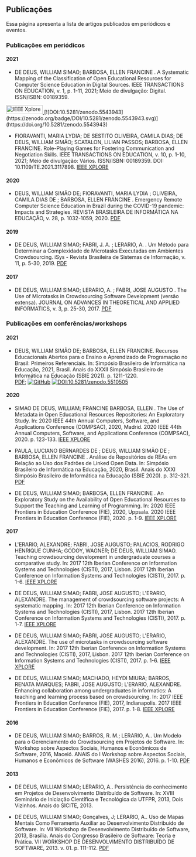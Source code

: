 ## Publicações

Essa página apresenta a lista de artigos publicados em periódicos e eventos. 

### Publicações em periódicos

#### 2021
- DE DEUS, WILLIAM SIMAO; BARBOSA, ELLEN FRANCINE . A Systematic Mapping of the Classification of Open Educational Resources for Computer Science Education in Digital Sources. IEEE TRANSACTIONS ON EDUCATION, v. 1, p. 1-11, 2021; Meio de divulgação: Digital. ISSN/ISBN: 00189359. <br />
<a href="https://ieeexplore.ieee.org/document/9625758">
	<img src="https://liberconference.eu/wp-content/uploads/2019/04/IEEE-XploreDigitalLibrary.jpg" alt="IEEE Xplore" width="100" height="24">
</a>
[![DOI:10.5281/zenodo.5543943](https://zenodo.org/badge/DOI/10.5281/zenodo.5543943.svg)](https://doi.org/10.5281/zenodo.5543943)


- FIORAVANTI, MARIA LYDIA; DE SESTITO OLIVEIRA, CAMILA DIAS; DE DEUS, WILLIAM SIMÃO; SCATALON, LILIAN PASSOS; BARBOSA, ELLEN FRANCINE. Role-Playing Games for Fostering Communication and Negotiation Skills. IEEE TRANSACTIONS ON EDUCATION, v. 10, p. 1-10, 2021; Meio de divulgação: Vários. ISSN/ISBN: 00189359. DOI: 10.1109/TE.2021.3117898. [IEEE XPLORE](https://ieeexplore.ieee.org/abstract/document/9568941)

#### 2020

- DEUS, WILLIAM SIMÃO DE; FIORAVANTI, MARIA LYDIA ; OLIVEIRA, CAMILA DIAS DE ; BARBOSA, ELLEN FRANCINE . Emergency Remote Computer Science Education in Brazil during the COVID-19 pandemic: Impacts and Strategies. REVISTA BRASILEIRA DE INFORMÁTICA NA EDUCAÇÃO, v. 28, p. 1032-1059, 2020. [PDF](https://www.br-ie.org/pub/index.php/rbie/article/view/v28p1032/6751)

#### 2019
- DE DEUS, WILLIAM SIMAO; FABRI, J. A. ; LERARIO, A. . Um Método para Determinar a Complexidade de Microtasks Executadas em Ambientes Crowdsourcing. iSys - Revista Brasileira de Sistemas de Informação, v. 11, p. 5-30, 2019. [PDF](http://www.seer.unirio.br/isys/article/view/6418/7692)

#### 2017
- DE DEUS, WILLIAM SIMAO; LERARIO, A. ; FABRI, JOSE AUGUSTO . The Use of Microtasks in Crowdsourcing Software Development (versão extensa). JOURNAL ON ADVANCES IN THEORETICAL AND APPLIED INFORMATICS, v. 3, p. 25-30, 2017. [PDF](https://revista.univem.edu.br/jadi/article/view/2450/642)


### Publicações em conferências/workshops

#### 2021
- DEUS, WILLIAM SIMÃO DE; BARBOSA, ELLEN FRANCINE. Recursos Educacionais Abertos para o Ensino e Aprendizado de Programação no Brasil: Primeiros Referenciais. In: Simpósio Brasileiro de Informática na Educação, 2021, Brasil. Anais do XXXII Simpósio Brasileiro de Informática na Educação (SBIE 2021). p. 1211-1220. <br />
[PDF](https://sol.sbc.org.br/index.php/sbie/article/view/18143); [![GitHub](https://img.shields.io/badge/github-%23121011.svg?style=for-the-badge&logo=github&logoColor=white)](https://github.com/william-simao/william-simao.github.io/tree/main/publications/2021/SBIE) [![DOI:10.5281/zenodo.5510505](https://zenodo.org/badge/DOI/10.5281/zenodo.5510505.svg)](https://doi.org/10.5281/zenodo.5510505)



#### 2020

- SIMAO DE DEUS, WILLIAM; FRANCINE BARBOSA, ELLEN . The Use of Metadata in Open Educational Resources Repositories: An Exploratory Study. In: 2020 IEEE 44th Annual Computers, Software, and Applications Conference (COMPSAC), 2020, Madrid. 2020 IEEE 44th Annual Computers, Software, and Applications Conference (COMPSAC), 2020. p. 123-133. [IEEE XPLORE](https://ieeexplore.ieee.org/document/9202802)

- PAULA, LUCIANO BERNARDES DE ; DEUS, WILLIAM SIMÃO DE ; BARBOSA, ELLEN FRANCINE . Análise de Repositórios de REAs em Relação ao Uso dos Padrões de Linked Open Data. In: Simpósio Brasileiro de Informática na Educação, 2020, Brasil. Anais do XXXI Simpósio Brasileiro de Informática na Educação (SBIE 2020). p. 312-321. [PDF](https://sol.sbc.org.br/index.php/sbie/article/view/18143)

- DE DEUS, WILLIAM SIMAO; BARBOSA, ELLEN FRANCINE . An Exploratory Study on the Availability of Open Educational Resources to Support the Teaching and Learning of Programming. In: 2020 IEEE Frontiers in Education Conference (FIE), 2020, Uppsala. 2020 IEEE Frontiers in Education Conference (FIE), 2020. p. 1-9. [IEEE XPLORE](https://ieeexplore.ieee.org/document/9274202)

#### 2017

- L'ERARIO, ALEXANDRE; FABRI, JOSE AUGUSTO; PALACIOS, RODRIGO HENRIQUE CUNHA; GODOY, WAGNER; DE DEUS, WILLIAM SIMAO. Teaching crowdsourcing development in undergraduate courses a comparative study. In: 2017 12th Iberian Conference on Information Systems and Technologies (CISTI), 2017, Lisbon. 2017 12th Iberian Conference on Information Systems and Technologies (CISTI), 2017. p. 1-6. [IEEE XPLORE](https://ieeexplore.ieee.org/document/7975766)

- DE DEUS, WILLIAM SIMAO; FABRI, JOSE AUGUSTO; L'ERARIO, ALEXANDRE. The management of crowdsourcing software projects: A systematic mapping. In: 2017 12th Iberian Conference on Information Systems and Technologies (CISTI), 2017, Lisbon. 2017 12th Iberian Conference on Information Systems and Technologies (CISTI), 2017. p. 1-7. [IEEE XPLORE](https://ieeexplore.ieee.org/document/7975711)

- DE DEUS, WILLIAM SIMAO; FABRI, JOSE AUGUSTO; L'ERARIO, ALEXANDRE. The use of microtasks in crowdsourcing software development. In: 2017 12th Iberian Conference on Information Systems and Technologies (CISTI), 2017, Lisbon. 2017 12th Iberian Conference on Information Systems and Technologies (CISTI), 2017. p. 1-6. [IEEE XPLORE](https://ieeexplore.ieee.org/document/7975805)

- DE DEUS, WILLIAM SIMAO; MACHADO, HEYDI MIURA; BARROS, RENATA MARQUES; FABRI, JOSE AUGUSTO; L'ERARIO, ALEXANDRE. Enhancing collaboration among undergraduates in informatics: A teaching and learning process based on crowdsourcing. In: 2017 IEEE Frontiers in Education Conference (FIE), 2017, Indianapolis. 2017 IEEE Frontiers in Education Conference (FIE), 2017. p. 1-8. [IEEE XPLORE](https://ieeexplore.ieee.org/document/8190648)


#### 2016

- DE DEUS, WILLIAM SIMAO; BARROS, R. M.; LERARIO, A.. Um Modelo para o Gerenciamento do Crowdsourcing em Projetos de Software. In: Workshop sobre Aspectos Sociais, Humanos e Econômicos de Software, 2016, Maceió. ANAIS do I Workshop sobre Aspectos Sociais, Humanos e Econômicos de Software (WASHES 2016), 2016. p. 1-10. [PDF](https://sol.sbc.org.br/index.php/washes/article/view/6218/6116)

#### 2013

- DE DEUS, WILLIAM SIMAO; LERARIO, A.. Persistência do conhecimento em Projetos de Desenvolvimento Distribuído de Software. In: XVIII Seminário de Iniciação Científica e Tecnológica da UTFPR, 2013, Dois Vizinhos. Anais do SICITE, 2013.

- DE DEUS, WILLIAM SIMAO; Gonçalves, J; LERARIO, A.. Uso de Mapas Mentais Como Ferramenta Auxiliar ao Desenvolvimento Distribuído de Software. In: VII Workshop de Desenvolvimento Distribuído de Software, 2013, Brasília. Anais do Congresso Brasileiro de Software: Teoria e Prática. VII WORKSHOP DE DESENVOLVIMENTO DISTRIBUÍDO DE SOFTWARE, 2013. v. 01. p. 111-112. [PDF](http://www.sesos-wdes.icmc.usp.br/pdf/wdds/2013/2013-WDDS-14.pdf)